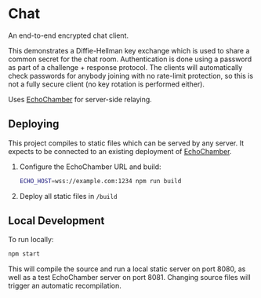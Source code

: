 # Chat

An end-to-end encrypted chat client.

This demonstrates a Diffie-Hellman key exchange which is used to share a
common secret for the chat room. Authentication is done using a password
as part of a challenge + response protocol. The clients will automatically
check passwords for anybody joining with no rate-limit protection, so this
is not a fully secure client (no key rotation is performed either).

Uses [EchoChamber](https://github.com/davidje13/EchoChamber) for server-side
relaying.

## Deploying

This project compiles to static files which can be served by any server.
It expects to be connected to an existing deployment of
[EchoChamber](https://github.com/davidje13/EchoChamber).

1. Configure the EchoChamber URL and build:

   ```sh
   ECHO_HOST=wss://example.com:1234 npm run build
   ```

2. Deploy all static files in `/build`

## Local Development

To run locally:

```sh
npm start
```

This will compile the source and run a local static server on port 8080, as
well as a test EchoChamber server on port 8081. Changing source files will
trigger an automatic recompilation.
